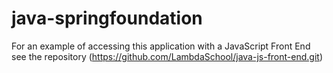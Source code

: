 # java-springfoundation

For an example of accessing this application with a JavaScript Front End see the repository (https://github.com/LambdaSchool/java-js-front-end.git)

